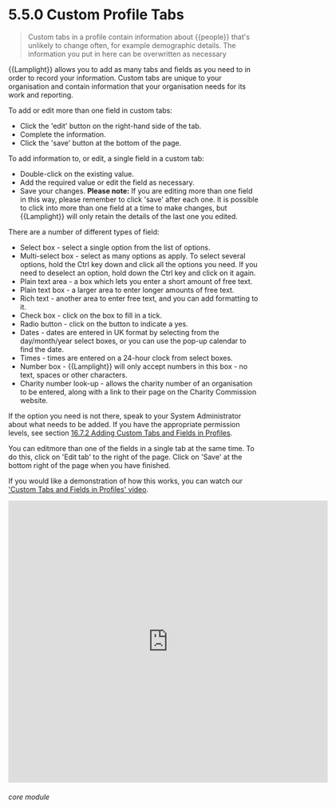 # 5.5.0 <i class="fa fa-user"></i> Custom Profile Tabs

> Custom tabs in a profile contain information about {{people}} that's unlikely to change often, for example demographic details. The information you put in here can be overwritten as necessary



{{Lamplight}} allows you to add as many tabs and fields as you need to in order to record your information. Custom tabs are unique to your organisation and contain information that your organisation needs for its work and reporting. 

To add or edit more than one field in custom tabs:
- Click the 'edit' button on the right-hand side of the tab.
- Complete the information.
- Click the 'save' button at the bottom of the page.  

To add information to, or edit, a single field in a custom tab:
- Double-click on the existing value. 
- Add the required value or edit the field as necessary. 
- Save your changes. 
**Please note:** If you are editing more than one field in this way, please remember to click 'save' after each one. It is possible to click into more than one field at a time to make changes, but {{Lamplight}} will only retain the details of the last one you edited. 

There are a number of different types of field:
- Select box - select a single option from the list of options.
- Multi-select box - select as many options as apply. To select several options, hold the Ctrl key down and click all the options you need. If you need to deselect an option, hold down the Ctrl key and click on it again. 
- Plain text area - a box which lets you enter a short amount of free text.
- Plain text box - a larger area to enter longer amounts of free text.
- Rich text - another area to enter free text, and you can add formatting to it.
- Check box - click on the box to fill in a tick.
- Radio button - click on the button to indicate a yes.
- Dates - dates are entered in UK format by selecting from the day/month/year select boxes, or you can use the pop-up calendar to find the date.
- Times - times are entered on a 24-hour clock from select boxes.
- Number box - {{Lamplight}} will only accept numbers in this box - no text, spaces or other characters.
- Charity number look-up - allows the charity number of an organisation to be entered, along with a link to their page on the Charity Commission website.

If the option you need is not there, speak to your System Administrator about what needs to be added. If you have the appropriate permission levels, see section [16.7.2 Adding Custom Tabs and Fields in Profiles](/help/index/p/16.7.2). 

You can editmore than one of the fields in a single tab at the same time. To do this, click on 'Edit tab' to the right of the page. Click on 'Save' at the bottom right of the page when you have finished. 

If you would like a demonstration of how this works, you can watch our ['Custom Tabs and Fields in Profiles' video](/help/index/p/51.2.3). 

<iframe width="640" height="564" src="https://player.vimeo.com/video/279238902" frameborder="0" allowFullScreen mozallowfullscreen webkitAllowFullScreen></iframe>


###### core module


